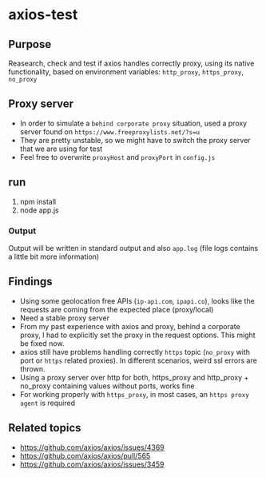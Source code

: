 # axios-test

## Purpose

Reasearch, check and test if axios handles correctly proxy, using its native functionality, based on environment variables: `http_proxy`, `https_proxy`, `no_proxy`


## Proxy server

- In order to simulate a `behind corporate proxy` situation, used a proxy server found on `https://www.freeproxylists.net/?s=u`
- They are pretty unstable, so we might have to switch the proxy server that we are using for test
- Feel free to overwrite `proxyHost` and `proxyPort` in `config.js`


## run
1. npm install
2. node app.js

### Output

Output will be written in standard output and also `app.log` (file logs contains a little bit more information)

## Findings

- Using some geolocation free APIs (`ip-api.com`, `ipapi.co`), looks like the requests are coming from the expected place (proxy/local)
- Need a stable proxy server
- From my past experience with axios and proxy, behind a corporate proxy, I had to explicitly set the proxy in the request options. This might be fixed now.
- axios still have problems handling correctly `https` topic (`no_proxy` with port or `https` related proxies). In different scenarios, weird ssl errors are thrown.
- Using a proxy server over http for both, https_proxy and http_proxy + no_proxy containing values without ports, works fine
- For working properly with `https_proxy`, in most cases, an `https proxy agent` is required


## Related topics

- https://github.com/axios/axios/issues/4369
- https://github.com/axios/axios/pull/565
- https://github.com/axios/axios/issues/3459
